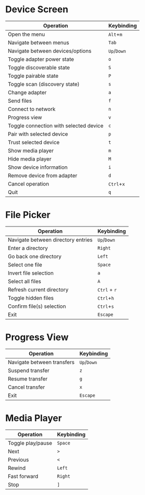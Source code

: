 # Device Screen
| Operation                              | Keybinding                        |
| -------------------------------------- | -----------------------------     |
| Open the menu                          | <kbd>`Alt`</kbd>+<kbd>`m`</kbd>   |
| Navigate between menus                 | <kbd>`Tab`</kbd>                  |
| Navigate between devices/options       | <kbd>`Up`</kbd>/<kbd>`Down`</kbd> |
| Toggle adapter power state             | <kbd>`o`</kbd>                    |
| Toggle discoverable state              | <kbd>`S`</kbd>                    |
| Toggle pairable state                  | <kbd>`P`</kbd>                    |
| Toggle scan (discovery state)          | <kbd>`s`</kbd>                    |
| Change adapter                         | <kbd>`a`</kbd>                    |
| Send files                             | <kbd>`f`</kbd>                    |
| Connect to network                     | <kbd>`n`</kbd>                    |
| Progress view                          | <kbd>`v`</kbd>                    |
| Toggle connection with selected device | <kbd>`c`</kbd>                    |
| Pair with selected device              | <kbd>`p`</kbd>                    |
| Trust selected device                  | <kbd>`t`</kbd>                    |
| Show media player                      | <kbd>`m`</kbd>                    |
| Hide media player                      | <kbd>`M`</kbd>                    |
| Show device information                | <kbd>`i`</kbd>                    |
| Remove device from adapter             | <kbd>`d`</kbd>                    |
| Cancel operation                       | <kbd>`Ctrl`</kbd>+<kbd>`x`</kbd>  |
| Quit                                   | <kbd>`q`</kbd>                    |

# File Picker
| Operation                          | Keybinding                         |
| ---------------------------------- | ------------------------------     |
| Navigate between directory entries | <kbd>`Up`</kbd>/<kbd>`Down`</kbd>  |
| Enter a directory                  | <kbd>`Right`</kbd>                 |
| Go back one directory              | <kbd>`Left`</kbd>                  |
| Select one file                    | <kbd>`Space`</kbd>                 |
| Invert file selection              | <kbd>`a`</kbd>                     |
| Select all files                   | <kbd>`A`</kbd>                     |
| Refresh current directory          | <kbd>`Ctrl`</kbd> + <kbd>`r`</kbd> |
| Toggle hidden files                | <kbd>`Ctrl`</kbd>+<kbd>`h`</kbd>   |
| Confirm file(s) selection          | <kbd>`Ctrl`</kbd>+<kbd>`s`</kbd>   |
| Exit                               | <kbd>`Escape`</kbd>                |

# Progress View
| Operation                  | Keybinding                        |
| -------------------------- | -----------------------------     |
| Navigate between transfers | <kbd>`Up`</kbd>/<kbd>`Down`</kbd> |
| Suspend transfer           | <kbd>`z`</kbd>                    |
| Resume transfer            | <kbd>`g`</kbd>                    |
| Cancel transfer            | <kbd>`x`</kbd>                    |
| Exit                       | <kbd>`Escape`</kbd>               |

# Media Player
| Operation         | Keybinding         |
| ----------------- | ----------------   |
| Toggle play/pause | <kbd>`Space`</kbd> |
| Next              | <kbd>`>`</kbd>     |
| Previous          | <kbd>`<`</kbd>     |
| Rewind            | <kbd>`Left`</kbd>  |
| Fast forward      | <kbd>`Right`</kbd> |
| Stop              | <kbd>`]`</kbd>     |

